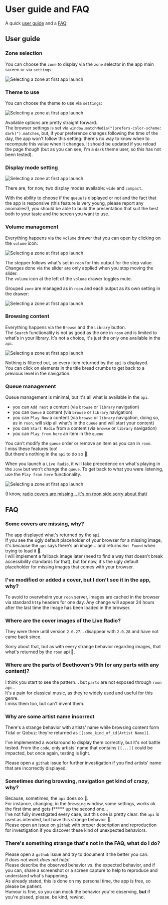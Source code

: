 # User guide and FAQ

A quick [user guide](#user-guide) and a [FAQ](#faq):

## User guide

### Zone selection

You can choose the `zone` to display via the `zone` selector in the app main screen or via `settings`:

<img style="max-width: 800px;" alt="Selecting a zone at first app launch" src="./images/ug-zone-selection.gif">

### Theme to use

You can choose the theme to use via `settings`:

<img style="max-width: 800px;" alt="Selecting a zone at first app launch" src="./images/ug-theme-selection.gif">

Available options are pretty straight forward.  
The browser settings is set via `window.matchMedia("(prefers-color-scheme: dark)").matches`, but, if your preference changes following the time of the day, the app won't follow this setting: there's no way to know when to recompute this value when it changes. It should be updated if you reload the page though (but as you can see, I'm a `dark` theme user, so this has not been tested).

### Display mode setting

<img style="max-width: 800px;" alt="Selecting a zone at first app launch" src="./images/ug-display-mode-and-responsive.gif">

There are, for now, two display modes available: `wide` and `compact`.

With the ability to choose if the `queue` is displayed or not and the fact that the app is responsive (this feature is very young, please report any anomalies!), you should be able to build the presentation that suit the best both to your taste and the screen you want to use.

### Volume management

Everything happens via the `volume` drawer that you can open by clicking on the `volume` icon:

<img style="max-width: 800px;" alt="Selecting a zone at first app launch" src="./images/ug-volume-drawer.gif">

The stepper follows what's set in `roon` for this output for the step value.  
Changes done via the slider are only applied when you stop moving the slider.  
The `volume` icon at the left of the `volume` drawer toggles mute.

Grouped `zone` are managed as in `roon` and each output as its own setting in the drawer:

<img style="max-width: 800px;" alt="Selecting a zone at first app launch" src="./images/ug-grouped-volume-drawer.gif">

### Browsing content

Everything happens via the `Browse` and the `Library` button.   
The `Search` functionality is not as good as the one in `roon` and is limited to what's in your library. It's not a choice, it's just the only one available in the `api`.

<img style="max-width: 800px;" alt="Selecting a zone at first app launch" src="./images/ug-browse-and-library.gif">

Nothing is filtered out, so every item returned by the `api` is displayed.  
You can click on elements in the title bread crumbs to get back to a previous level in the navigation.

### Queue management

Queue management is minimal, but it's all what is available in the `api`.
- you can `Add next` a content (via `browse` or `library` navigation)
- you can `Queue` a content (via `browse` or `library` navigation)
- you can `Play Now` a content  (via `browse` or `library` navigation, doing so, as in `roon`, will skip all what's in the `queue` and will start your content)
- you can `Start Radio` from a content (via `browse` or `library` navigation)
- you can `Play from here` an item in the `queue`

You can't modify the `queue` order or remove an item as you can in `roon`.  
I miss these features too!  
But there's nothing in the `api` to do so 🤷.

When you launch a `Live Radio`, it will take precedence on what's playing in the `zone` but won't change the `queue`. To get back to what you were listening, use the `Play from here` functionality.

<img style="max-width: 800px;" alt="Selecting a zone at first app launch" src="./images/ug-live-radio-and-play-from-here.gif">

(I know, [radio covers are missing... it's on roon side sorry about that](#where-are-the-cover-images-of-the-live-radio))

## FAQ

### Some covers are missing, why?

The app displayed what's returned by the `api`.  
If you see the ugly default placeholder of your browser for a missing image, it's because the `api` says there's an image... and returns `Not Found` when trying to load it 🤷.  
I will implement a fallback image later (need to find a way that doesn't break accessibility standards for that), but for now, it's the ugly default placeholder for missing images that comes with your browser.

### I've modified or added a cover, but I don't see it in the app, why?

To avoid to overwhelm your `roon` server, images are cached in the browser via standard `http` headers for one day.
Any change will appear 24 hours after the last time the image has been loaded in the browser.

### Where are the cover images of the Live Radio?

They were there until version `2.0.27`... disappear with `2.0.28` and have not came back since.

Sorry about that, but as with every strange behavior regarding images, that what's returned by the `roon` api 🤷.

### Where are the parts of Beethoven's 9th (or any parts with any content)?

I think you start to see the pattern... but `parts` are not exposed through `roon` api...  
It's a pain for classical music, as they're widely used and useful for this genre.  
I miss them too, but can't invent them.

### Why are some artist name incorrect

There's a strange behavior with artists' name while browsing content form Tidal or Qobuz: they're returned as `[[some_kind_of_id|Artist Name]]`.

I've implemented a workaround to display them correctly, but it's not battle tested. From the `code`, only artists' name that contains `[[...]]` could be impacted, but once again, testing is light. 

Please open a `github` issue for further investigation if you find artists' name that are incorrectly displayed.

### Sometimes during browsing, navigation get kind of crazy, why?

Because, sometimes, the `api` does so 🤷.  
For instance, changing, in the `Browsing` window, some settings, works ok the first time and gets f***** up the second one...  
I've not fully investigated every case, but this one is pretty clear: the `api` is used as intended, but have this strange behavior 🤷.  
Please open an issue on `github` with proper description and reproduction for investigation if you discover these kind of unexpected behaviors.

### There's something strange that's not in the FAQ, what do I do?

Please open a `github` issue and try to document it the better you can.  
*It does not work does not help!*  
Please describe the observed behavior vs. the expected behavior, and if you can, share a screenshot or a screen capture to help to reproduce and understand what's happening.  
As already stated, this is done on my personal time, the app is free, so please be patient.  
Humour is fine, so you can mock the behavior you're observing, **but** if you're pissed, please, be kind, rewind. 
